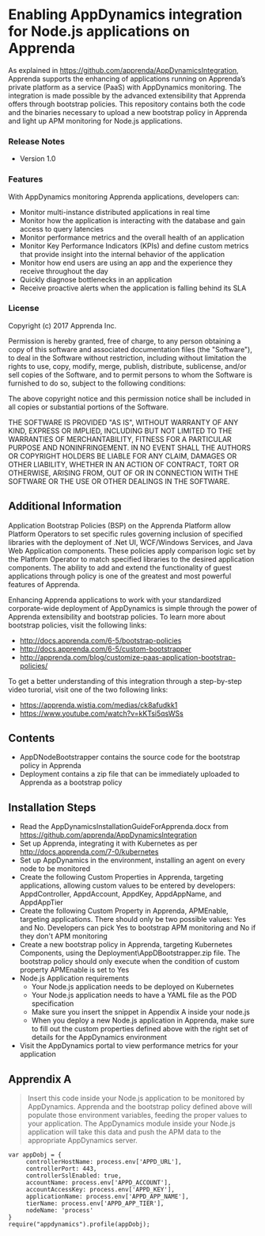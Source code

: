 # Enabling AppDynamics integration for Node.js applications on Apprenda

As explained in https://github.com/apprenda/AppDynamicsIntegration, Apprenda supports the enhancing of applications running on Apprenda’s private platform as a service (PaaS) with AppDynamics monitoring. The integration is made possible by the advanced extensibility that Apprenda offers through bootstrap policies. This repository contains both the code and the binaries necessary to upload a new bootstrap policy in Apprenda and light up APM monitoring for Node.js applications.

<h3>Release Notes</h3>

+ Version 1.0

<h3>Features</h3>
With AppDynamics monitoring Apprenda applications, developers can:

- Monitor multi-instance distributed applications in real time
- Monitor how the application is interacting with the database and gain access to query latencies
- Monitor performance metrics and the overall health of an application
- Monitor Key Performance Indicators (KPIs) and define custom metrics that provide insight into the internal behavior of the application
- Monitor how end users are using an app and the experience they receive throughout the day
- Quickly diagnose bottlenecks in an application 
- Receive proactive alerts when the application is falling behind its SLA

<h3>License</h3>
Copyright (c) 2017 Apprenda Inc.

Permission is hereby granted, free of charge, to any person obtaining a copy of this software and associated documentation files (the "Software"), to deal in the Software without restriction, including without limitation the rights to use, copy, modify, merge, publish, distribute, sublicense, and/or sell copies of the Software, and to permit persons to whom the Software is furnished to do so, subject to the following conditions:

The above copyright notice and this permission notice shall be included in all copies or substantial portions of the Software.

THE SOFTWARE IS PROVIDED "AS IS", WITHOUT WARRANTY OF ANY KIND, EXPRESS OR IMPLIED, INCLUDING BUT NOT LIMITED TO THE WARRANTIES OF MERCHANTABILITY, FITNESS FOR A PARTICULAR PURPOSE AND NONINFRINGEMENT. IN NO EVENT SHALL THE AUTHORS OR COPYRIGHT HOLDERS BE LIABLE FOR ANY CLAIM, DAMAGES OR OTHER LIABILITY, WHETHER IN AN ACTION OF CONTRACT, TORT OR OTHERWISE, ARISING FROM, OUT OF OR IN CONNECTION WITH THE SOFTWARE OR THE USE OR OTHER DEALINGS IN THE SOFTWARE.

<h2>Additional Information</h2>
Application Bootstrap Policies (BSP) on the Apprenda Platform allow Platform Operators to set specific rules governing inclusion of specified libraries with the deployment of .Net UI, WCF/Windows Services, and Java Web Application components. These policies apply comparison logic set by the Platform Operator to match specified libraries to the desired application components. The ability to add and extend the functionality of guest applications through policy is one of the greatest and most powerful features of Apprenda.

Enhancing Apprenda applications to work with your standardized corporate-wide deployment of AppDynamics is simple through the power of Apprenda extensibility and bootstrap policies. To learn more about bootstrap policies, visit the following links:
- http://docs.apprenda.com/6-5/bootstrap-policies
- http://docs.apprenda.com/6-5/custom-bootstrapper
- http://apprenda.com/blog/customize-paas-application-bootstrap-policies/

To get a better understanding of this integration through a step-by-step video turorial, visit one of the two following links:
- https://apprenda.wistia.com/medias/ck8afudkk1
- https://www.youtube.com/watch?v=kKTsi5qsWSs

<h2>Contents</h2>

- AppDNodeBootstrapper contains the source code for the bootstrap policy in Apprenda
- Deployment contains a zip file that can be immediately uploaded to Apprenda as a bootstrap policy

<h2>Installation Steps</h2>

- Read the AppDynamicsInstallationGuideForApprenda.docx from https://github.com/apprenda/AppDynamicsIntegration
- Set up Apprenda, integrating it with Kubernetes as per http://docs.apprenda.com/7-0/kubernetes
- Set up AppDynamics in the environment, installing an agent on every node to be monitored
- Create the following Custom Properties in Apprenda, targeting applications, allowing custom values to be entered by developers: AppdController, AppdAccount, AppdKey, AppdAppName, and AppdAppTier
- Create the following Custom Property in Apprenda, APMEnable, targeting applications. There should only be two possible values: Yes and No. Developers can pick Yes to bootstrap APM monitoring and No if they don't APM monitoring
- Create a new bootstrap policy in Apprenda, targeting Kubernetes Components, using the Deployment\AppDBootstrapper.zip file. The bootstrap policy should only execute when the condition of custom property APMEnable is set to Yes
- Node.js Application requirements
  - Your Node.js application needs to be deployed on Kubernetes
  - Your Node.js application needs to have a YAML file as the POD specification
  - Make sure you insert the snippet in Appendix A inside your node.js
  - When you deploy a new Node.js application in Apprenda, make sure to fill out the custom properties defined above with the right set of details for the AppDynamics environment
- Visit the AppDynamics portal to view performance metrics for your application


<h2>Apprendix A</h2>

> Insert this code inside your Node.js application to be monitored by AppDynamics. Apprenda and the bootstrap policy defined above will populate those environment variables, feeding the proper values to your application. The AppDynamics module inside your Node.js application will take this data and push the APM data to the appropriate AppDynamics server.

```
var appDobj = {
	 controllerHostName: process.env['APPD_URL'],
	 controllerPort: 443, 
	 controllerSslEnabled: true,
	 accountName: process.env['APPD_ACCOUNT'],
	 accountAccessKey: process.env['APPD_KEY'],
	 applicationName: process.env['APPD_APP_NAME'],
	 tierName: process.env['APPD_APP_TIER'],
	 nodeName: 'process'
}
require("appdynamics").profile(appDobj);
```

